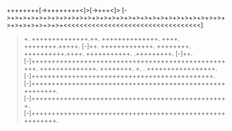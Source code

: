 ++++++++[->++++++++<]>[->+++<]>
[->+>+>+>+>+>+>+>+>+>+>+>+>+>+>+>+>+>+>+>+>+>+>+>+>+>+>+>+>+>+>+>+>+>+<<<<<<<<<<<<<<<<<<<<<<<<<<<<<<<<<<]
>+.
>++++++++++++++.++.
>++++++++++++++.
>++++.
>++++++++.+++++.
>[-]++.
>+++++++++++++.
>++++++++.
>++++++++++.++++.
>+++++++++++.
>.+++++++++.
>[-]++.
>[-]+++++++++++++++++++++++++++++++++++++++++++++++++++.
>++++++++++++++.
>++++++++.
>+.
>.
>+++++++++++++++++.
>[-]+++++++++++++++++++++++++++++++++++++++++++++.
>[-]++++++++++++++++++++++++++++++++++++++++++++++++++++++++.
>[-]+++++++++++++++++++++++++++++++++++++++++++++++++.
>[-]++++++++++++++++++++++++++++++++++++++++++++++++++++++++. 
